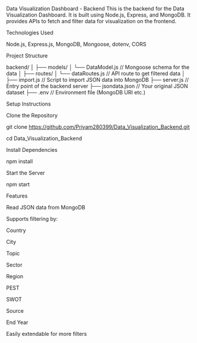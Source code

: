 Data Visualization Dashboard - Backend
This is the backend for the Data Visualization Dashboard. It is built using Node.js, Express, and MongoDB. It provides APIs to fetch and filter data for visualization on the frontend.

Technologies Used

Node.js,
Express.js,
MongoDB,
Mongoose,
dotenv,
CORS

Project Structure

backend/
│
├── models/
│   └── DataModel.js       // Mongoose schema for the data
│
├── routes/
│   └── dataRoutes.js      // API route to get filtered data
│
├── import.js              // Script to import JSON data into MongoDB
├── server.js              // Entry point of the backend server
├── jsondata.json          // Your original JSON dataset
├── .env                   // Environment file (MongoDB URI etc.)


Setup Instructions

Clone the Repository

git clone https://github.com/Priyam280399/Data_Visualization_Backend.git

cd Data_Visualization_Backend

Install Dependencies

npm install

Start the Server

npm start


 Features
 
Read JSON data from MongoDB

Supports filtering by:

Country

City

Topic

Sector

Region

PEST

SWOT

Source

End Year

Easily extendable for more filters

